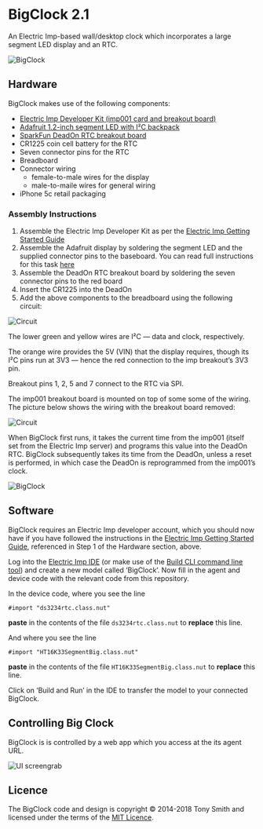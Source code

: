 # BigClock 2.1

An Electric Imp-based wall/desktop clock which incorporates a large segment LED display and an RTC.

![BigClock](./bigclock-02.jpg)

## Hardware

BigClock makes use of the following components:

- [Electric Imp Developer Kit (imp001 card and breakout board)](https://electricimp.com/docs/gettingstarted/devkits/)
- [Adafruit 1.2-inch segment LED with I&sup2;C backpack](https://www.adafruit.com/products/1270)
- [SparkFun DeadOn RTC breakout board](https://www.sparkfun.com/products/10160)
- CR1225 coin cell battery for the RTC
- Seven connector pins for the RTC
- Breadboard
- Connector wiring
    - female-to-male wires for the display
    - male-to-maile wires for general wiring
- iPhone 5c retail packaging

### Assembly Instructions

1. Assemble the Electric Imp Developer Kit as per the [Electric Imp Getting Started Guide](https://electricimp.com/docs/gettingstarted/developer/account/)
1. Assemble the Adafruit display by soldering the segment LED and the supplied connector pins to the baseboard. You can read full instructions for this task [here](https://learn.adafruit.com/adafruit-led-backpack/1-2-inch-7-segment-backpack)
1. Assemble the DeadOn RTC breakout board by soldering the seven connector pins to the red board
1. Insert the CR1225 into the DeadOn
1. Add the above components to the breadboard using the following circuit:

![Circuit](c1.png)

The lower green and yellow wires are I&sup2;C &mdash; data and clock, respectively.

The orange wire provides the 5V (VIN) that the display requires, though its I&sup2;C pins run at 3V3 &mdash; hence the red connection to the imp breakout’s 3V3 pin.

Breakout pins 1, 2, 5 and 7 connect to the RTC via SPI.

The imp001 breakout board is mounted on top of some some of the wiring. The picture below shows the wiring with the breakout board removed:

![Circuit](c2.png)

When BigClock first runs, it takes the current time from the imp001 (itself set from the Electric Imp server) and programs this value into the DeadOn RTC. BigClock subsequently takes its time from the DeadOn, unless a reset is performed, in which case the DeadOn is reprogrammed from the imp001’s clock.

![BigClock](./bigclock-01.jpg)

## Software

BigClock requires an Electric Imp developer account, which you should now have if you have followed the instructions in the [Electric Imp Getting Started Guide](https://electricimp.com/docs/gettingstarted/developer/account/), referenced in Step 1 of the Hardware section, above.

Log into the [Electric Imp IDE](https://ide.electricimp.com/login/) (or make use of the [Build CLI command line tool](https://electricimp.com/docs/buildapi/buildcli/)) and create a new model called ‘BigClock’. Now fill in the agent and device code with the relevant code from this repository.

In the device code, where you see the line

```
#import "ds3234rtc.class.nut"
```

**paste** in the contents of the file `ds3234rtc.class.nut` to **replace** this line.

And where you see the line

```
#import "HT16K33SegmentBig.class.nut"
```

**paste** in the contents of the file `HT16K33SegmentBig.class.nut` to **replace** this line.

Click on ‘Build and Run’ in the IDE to transfer the model to your connected BigClock.

## Controlling Big Clock

BigClock is is controlled by a web app which you access at the its agent URL.

![UI screengrab](./grab-01.png)

## Licence

The BigClock code and design is copyright &copy; 2014-2018 Tony Smith and licensed under the terms of the [MIT Licence](https://github.com/smittytone/BigClock/blob/master/LICENSE).
